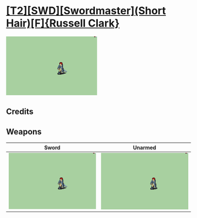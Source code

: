# [\[T2\]\[SWD\]\[Swordmaster\]\(Short Hair\)\[F\]{Russell Clark}](./)

<img src="./1.%20Sword%20(Short%20Hair)/Sword_000.png" alt="[T2][SWD][Swordmaster](Short Hair)[F]{Russell Clark} standing" />

## Credits



## Weapons


|Sword |Unarmed |
|  :---: | :---: |
| <img alt="Sword animation" src="./1.%20Sword%20(Short%20Hair)/Sword.gif" /> | <img alt="Unarmed animation" src="./8.%20Unarmed%20(Short%20Hair)/Unarmed.gif" /> |
